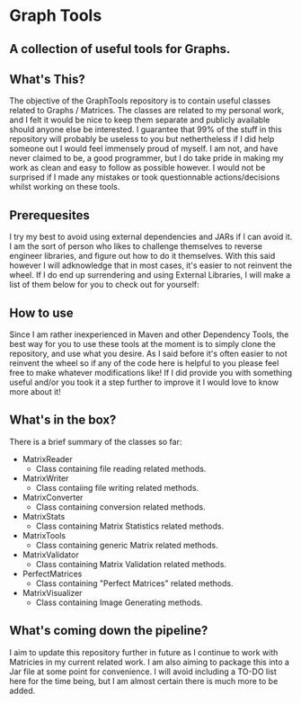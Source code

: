 # Graph Tools

## A collection of useful tools for Graphs.

## What's This?

The objective of the GraphTools repository is to contain useful classes related to Graphs / Matrices.
The classes are related to my personal work, and I felt it would be nice to keep them separate and publicly available should anyone else be interested. 
I guarantee that 99% of the stuff in this repository will probably be useless to you but nethertheless if I did help someone out I would feel immensely proud of myself.
I am not, and have never claimed to be, a good programmer, but I do take pride in making my work as clean and easy to follow as possible however.
I would not be surprised if I made any mistakes or took questionnable actions/decisions whilst working on these tools. 

## Prerequesites

I try my best to avoid using external dependencies and JARs if I can avoid it. I am the sort of person who likes to challenge themselves to reverse engineer libraries, and figure out how to do it themselves. With this said however I will adknowledge that in most cases, it's easier to not reinvent the wheel. 
If I do end up surrendering and using External Libraries, I will make a list of them below for you to check out for yourself:

## How to use

Since I am rather inexperienced in Maven and other Dependency Tools, the best way for you to use these tools at the moment is to simply clone the repository, and use what you desire. As I said before it's often easier to not reinvent the wheel so if any of the code here is helpful to you please feel free to make whatever modifications like! If I did provide you with something useful and/or you took it a step further to improve it I would love to know more about it!

## What's in the box?

There is a brief summary of the classes so far:

* MatrixReader
  * Class containing file reading related methods.
* MatrixWriter
  * Class contaiing file writing related methods.
* MatrixConverter
  * Class containing conversion related methods.
* MatrixStats
  * Class containing Matrix Statistics related methods.
* MatrixTools
  * Class containing generic Matrix related methods.
* MatrixValidator
  * Class containing Matrix Validation related methods.
* PerfectMatrices
  * Class containing "Perfect Matrices" related methods.
* MatrixVisualizer
  * Class containing Image Generating methods.

## What's coming down the pipeline?

I aim to update this repository further in future as I continue to work with Matricies in my current related work. I am also aiming to package this into a Jar file at some point for convenience. I will avoid including a TO-DO list here for the time being, but I am almost certain there is much more to be added. 